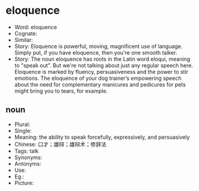 # eloquence

- Word: eloquence
- Cognate: 
- Similar: 
- Story: Eloquence is powerful, moving, magnificent use of language. Simply put, if you have eloquence, then you're one smooth talker.
- Story: The noun eloquence has roots in the Latin word eloqui, meaning to "speak out". But we're not talking about just any regular speech here. Eloquence is marked by fluency, persuasiveness and the power to stir emotions. The eloquence of your dog trainer’s empowering speech about the need for complementary manicures and pedicures for pets might bring you to tears, for example.

## noun

- Plural: 
- Single: 
- Meaning: the ability to speak forcefully, expressively, and persuasively
- Chinese: 口才；雄辩；雄辩术；修辞法
- Tags: talk
- Synonyms: 
- Antonyms: 
- Use: 
- Eg.: 
- Picture: 

